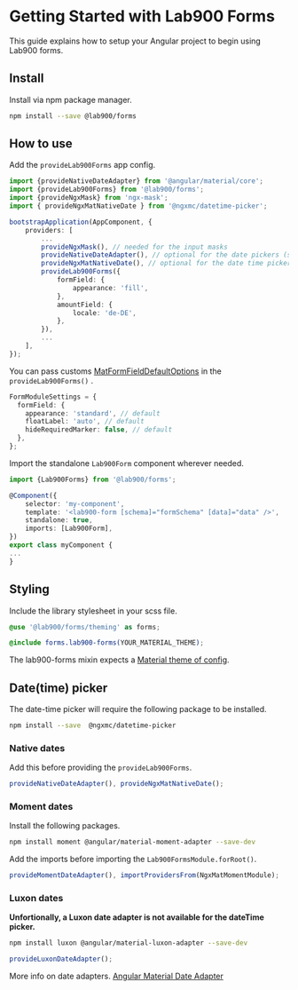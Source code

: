 # Getting Started with Lab900 Forms

This guide explains how to setup your Angular project to begin using Lab900 forms.

## Install

Install via npm package manager.

```bash
npm install --save @lab900/forms
```

## How to use

Add the `provideLab900Forms` app config.

```ts
import {provideNativeDateAdapter} from '@angular/material/core';
import {provideLab900Forms} from '@lab900/forms';
import {provideNgxMask} from 'ngx-mask';
import { provideNgxMatNativeDate } from '@ngxmc/datetime-picker';

bootstrapApplication(AppComponent, {
    providers: [
        ...
        provideNgxMask(), // needed for the input masks
        provideNativeDateAdapter(), // optional for the date pickers (see below)
        provideNgxMatNativeDate(), // optional for the date time pickers (see below)
        provideLab900Forms({
            formField: {
                appearance: 'fill',
            },
            amountField: {
                locale: 'de-DE',
            },
        }),
        ...
    ],
});

```

You can pass customs [MatFormFieldDefaultOptions](https://material.angular.io/components/form-field/api) in
the `provideLab900Forms()` .

```ts
FormModuleSettings = {
  formField: {
    appearance: 'standard', // default
    floatLabel: 'auto', // default
    hideRequiredMarker: false, // default
  },
};
```

Import the standalone `Lab900Form` component wherever needed.

```ts
import {Lab900Forms} from '@lab900/forms';

@Component({
    selector: 'my-component',
    template: '<lab900-form [schema]="formSchema" [data]="data" />',
    standalone: true,
    imports: [Lab900Form],
})
export class myComponent {
...
}
```

## Styling

Include the library stylesheet in your scss file.

```scss
@use '@lab900/forms/theming' as forms;

@include forms.lab900-forms(YOUR_MATERIAL_THEME);
```

The lab900-forms mixin expects a [Material theme of config](https://material.angular.io/guide/theming).

## Date(time) picker

The date-time picker will require the following package to be installed.

```bash
npm install --save  @ngxmc/datetime-picker
```

### Native dates

Add this before providing the `provideLab900Forms`.

```ts
provideNativeDateAdapter(), provideNgxMatNativeDate();
```

### Moment dates

Install the following packages.

```bash
npm install moment @angular/material-moment-adapter --save-dev
```

Add the imports before importing the `Lab900FormsModule.forRoot()`.

```ts
provideMomentDateAdapter(), importProvidersFrom(NgxMatMomentModule);
```

### Luxon dates

**Unfortionally, a Luxon date adapter is not available for the dateTime picker.**

```bash
npm install luxon @angular/material-luxon-adapter --save-dev
```

```ts
provideLuxonDateAdapter();
```

More info on date adapters. [Angular Material Date Adapter](https://material.angular.io/components/datepicker/overview#choosing-a-date-implementation-and-date-adapter)
